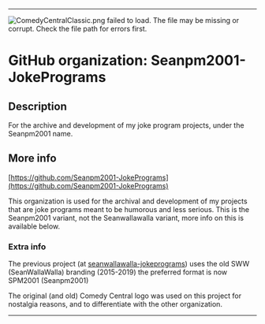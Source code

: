 
***

![ComedyCentralClassic.png failed to load. The file may be missing or corrupt. Check the file path for errors first.](/AdditionalInfo/1/seanpm20001-jokeprograms/ComedyCentralClassic.png)

# GitHub organization: Seanpm2001-JokePrograms

## Description

For the archive and development of my joke program projects, under the Seanpm2001 name.

## More info

[https://github.com/Seanpm2001-JokePrograms](https://github.com/Seanpm2001-JokePrograms)

This organization is used for the archival and development of my projects that are joke programs meant to be humorous and less serious. This is the Seanpm2001 variant, not the Seanwallawalla variant, more info on this is available below.

### Extra info

The previous project (at [seanwallawalla-jokeprograms](/AdditionalInfo/1/seanwallawalla-jokeprograms/)) uses the old SWW (SeanWallaWalla) branding (2015-2019) the preferred format is now SPM2001 (Seanpm2001)

The original (and old) Comedy Central logo was used on this project for nostalgia reasons, and to differentiate with the other organization.

***
